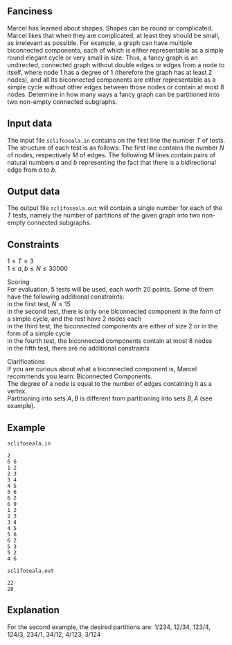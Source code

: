 ## Fanciness

Marcel has learned about shapes. Shapes can be round or complicated. Marcel likes that when they are complicated, at least they should be small, as irrelevant as possible. For example, a graph can have multiple biconnected components, each of which is either representable as a simple round elegant cycle or very small in size. Thus, a fancy graph is an undirected, connected graph without double edges or edges from a node to itself, where node $1$ has a degree of $1$ (therefore the graph has at least $2$ nodes), and all its biconnected components are either representable as a simple cycle without other edges between those nodes or contain at most $8$ nodes. Determine in how many ways a fancy graph can be partitioned into two non-empty connected subgraphs.

## Input data

The input file `sclifoseala.in` contains on the first line the number $T$ of tests. The structure of each test is as follows: The first line contains the number $N$ of nodes, respectively $M$ of edges. The following $M$ lines contain pairs of natural numbers $a$ and $b$ representing the fact that there is a bidirectional edge from $a$ to $b$.

## Output data

The output file `sclifoseala.out` will contain a single number for each of the $T$ tests, namely the number of partitions of the given graph into two non-empty connected subgraphs.

## Constraints

$1 \leq T \leq 3$  
$1 \leq a, b \leq N \leq 30000$  

Scoring  
For evaluation, $5$ tests will be used, each worth $20$ points. Some of them have the following additional constraints:  
in the first test, $N \leq 15$  
in the second test, there is only one biconnected component in the form of a simple cycle, and the rest have $2$ nodes each  
in the third test, the biconnected components are either of size $2$ or in the form of a simple cycle  
in the fourth test, the biconnected components contain at most $8$ nodes  
in the fifth test, there are no additional constraints  

Clarifications  
If you are curious about what a biconnected component is, Marcel recommends you learn: Biconnected Components.  
The degree of a node is equal to the number of edges containing it as a vertex.  
Partitioning into sets $A, B$ is different from partitioning into sets $B, A$ (see example).

## Example

`sclifoseala.in`  
```
2
6 6
1 2
2 3
3 4
4 5
5 6
6 2
6 9
1 2
2 3
3 4
4 5
5 6
6 2
5 3
5 2
4 6
```

`sclifoseala.out`  
```
22
28
```

## Explanation

For the second example, the desired partitions are: $1/234$, $12/34$, $123/4$, $124/3$, $234/1$, $34/12$, $4/123$, $3/124$